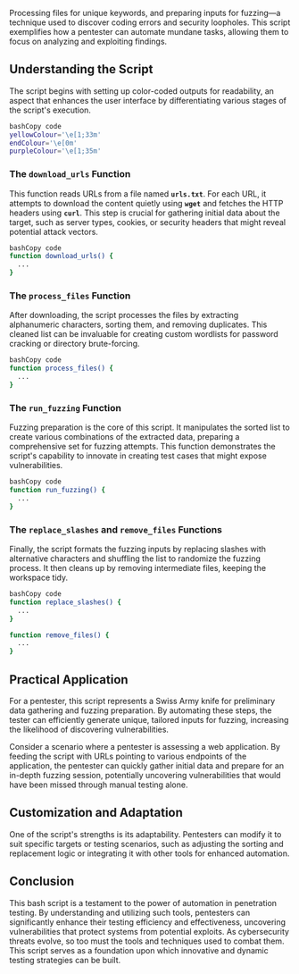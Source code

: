 Processing files for unique keywords, and preparing inputs for fuzzing—a technique used to discover coding errors and security loopholes. This script exemplifies how a pentester can automate mundane tasks, allowing them to focus on analyzing and exploiting findings.

## **Understanding the Script**

The script begins with setting up color-coded outputs for readability, an aspect that enhances the user interface by differentiating various stages of the script's execution.

```bash
bashCopy code
yellowColour='\e[1;33m'
endColour='\e[0m'
purpleColour='\e[1;35m'

```

### **The `download_urls` Function**

This function reads URLs from a file named **`urls.txt`**. For each URL, it attempts to download the content quietly using **`wget`** and fetches the HTTP headers using **`curl`**. This step is crucial for gathering initial data about the target, such as server types, cookies, or security headers that might reveal potential attack vectors.

```bash
bashCopy code
function download_urls() {
  ...
}

```

### **The `process_files` Function**

After downloading, the script processes the files by extracting alphanumeric characters, sorting them, and removing duplicates. This cleaned list can be invaluable for creating custom wordlists for password cracking or directory brute-forcing.

```bash
bashCopy code
function process_files() {
  ...
}

```

### **The `run_fuzzing` Function**

Fuzzing preparation is the core of this script. It manipulates the sorted list to create various combinations of the extracted data, preparing a comprehensive set for fuzzing attempts. This function demonstrates the script's capability to innovate in creating test cases that might expose vulnerabilities.

```bash
bashCopy code
function run_fuzzing() {
  ...
}

```

### **The `replace_slashes` and `remove_files` Functions**

Finally, the script formats the fuzzing inputs by replacing slashes with alternative characters and shuffling the list to randomize the fuzzing process. It then cleans up by removing intermediate files, keeping the workspace tidy.

```bash
bashCopy code
function replace_slashes() {
  ...
}

function remove_files() {
  ...
}

```

## **Practical Application**

For a pentester, this script represents a Swiss Army knife for preliminary data gathering and fuzzing preparation. By automating these steps, the tester can efficiently generate unique, tailored inputs for fuzzing, increasing the likelihood of discovering vulnerabilities.

Consider a scenario where a pentester is assessing a web application. By feeding the script with URLs pointing to various endpoints of the application, the pentester can quickly gather initial data and prepare for an in-depth fuzzing session, potentially uncovering vulnerabilities that would have been missed through manual testing alone.

## **Customization and Adaptation**

One of the script's strengths is its adaptability. Pentesters can modify it to suit specific targets or testing scenarios, such as adjusting the sorting and replacement logic or integrating it with other tools for enhanced automation.

## **Conclusion**

This bash script is a testament to the power of automation in penetration testing. By understanding and utilizing such tools, pentesters can significantly enhance their testing efficiency and effectiveness, uncovering vulnerabilities that protect systems from potential exploits. As cybersecurity threats evolve, so too must the tools and techniques used to combat them. This script serves as a foundation upon which innovative and dynamic testing strategies can be built.
